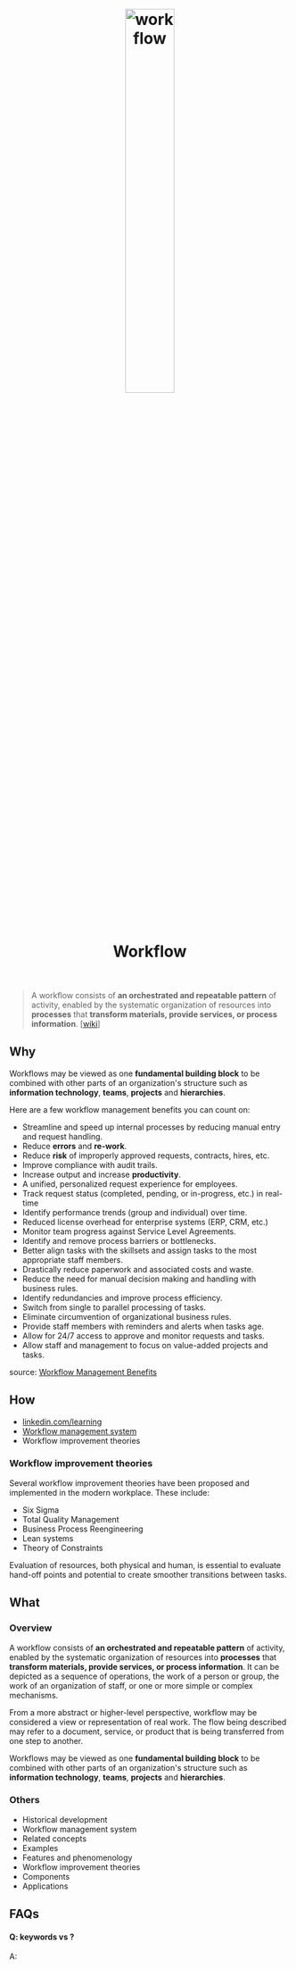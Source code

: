 <h1 align="center">
<br>
	<a href="https://www.wikiwand.com/en/Workflow">
  <img src="https://i.imgur.com/hm2UhIB.png" alt="workflow" width=42%">
  </a>
  <br><br>
Workflow
  <br><br>
</h1>

> A workflow consists of **an orchestrated and repeatable pattern** of activity, enabled by the systematic organization of resources into **processes** that **transform materials, provide services, or process information**. [[wiki](https://www.wikiwand.com/en/Workflow#)]

## Why 

Workflows may be viewed as one **fundamental building block** to be combined with other parts of an organization's structure such as **information technology**, **teams**, **projects** and **hierarchies**.

Here are a few workflow management benefits you can count on:

* Streamline and speed up internal processes by reducing manual entry and request handling.
* Reduce **errors** and **re-work**.
* Reduce **risk** of improperly approved requests, contracts, hires, etc.
* Improve compliance with audit trails.
* Increase output and increase **productivity**.
* A unified, personalized request experience for employees.
* Track request status (completed, pending, or in-progress, etc.) in real-time
* Identify performance trends (group and individual) over time.
* Reduced license overhead for enterprise systems (ERP, CRM, etc.)
* Monitor team progress against Service Level Agreements.
* Identify and remove process barriers or bottlenecks.
* Better align tasks with the skillsets and assign tasks to the most appropriate staff members.
* Drastically reduce paperwork and associated costs and waste.
* Reduce the need for manual decision making and handling with business rules.
* Identify redundancies and improve process efficiency.
* Switch from single to parallel processing of tasks.
* Eliminate circumvention of organizational business rules.
* Provide staff members with reminders and alerts when tasks age.
* Allow for 24/7 access to approve and monitor requests and tasks.
* Allow staff and management to focus on value-added projects and tasks.

source: [Workflow Management Benefits](https://www.integrify.com/workflow-management-benefits/)

## How

* [linkedin.com/learning](https://www.linkedin.com/learning/search?keywords=workflow)
* [Workflow management system](https://www.wikiwand.com/en/Workflow_management_system)
* Workflow improvement theories

### Workflow improvement theories

Several workflow improvement theories have been proposed and implemented in the modern workplace. These include:

* Six Sigma
* Total Quality Management
* Business Process Reengineering
* Lean systems
* Theory of Constraints

Evaluation of resources, both physical and human, is essential to evaluate hand-off points and potential to create smoother transitions between tasks.

## What 

### Overview

A workflow consists of **an orchestrated and repeatable pattern** of activity, enabled by the systematic organization of resources into **processes** that **transform materials, provide services, or process information**. It can be depicted as a sequence of operations, the work of a person or group, the work of an organization of staff, or one or more simple or complex mechanisms.

From a more abstract or higher-level perspective, workflow may be considered a view or representation of real work. The flow being described may refer to a document, service, or product that is being transferred from one step to another.

Workflows may be viewed as one **fundamental building block** to be combined with other parts of an organization's structure such as **information technology**, **teams**, **projects** and **hierarchies**.

### Others

* Historical development
* Workflow management system
* Related concepts
* Examples
* Features and phenomenology
* Workflow improvement theories
* Components
* Applications

## FAQs

#### Q: keywords vs ?

A: 


